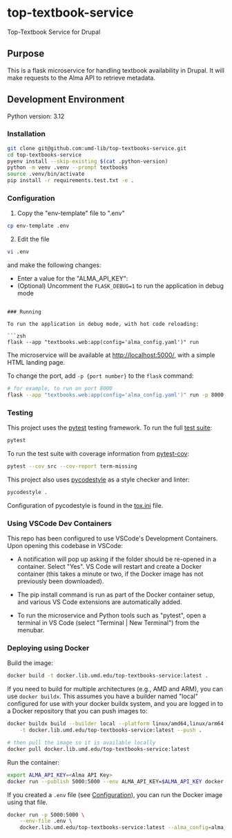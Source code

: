 # top-textbook-service

Top-Textbook Service for Drupal

## Purpose

This is a flask microservice for handling textbook availability in Drupal. It
will make requests to the Alma API to retrieve metadata.

## Development Environment

Python version: 3.12

### Installation

```zsh
git clone git@github.com:umd-lib/top-textbooks-service.git
cd top-textbooks-service
pyenv install --skip-existing $(cat .python-version)
python -m venv .venv --prompt textbooks
source .venv/bin/activate
pip install -r requirements.test.txt -e .
```

### Configuration

1) Copy the "env-template" file to ".env"

```zsh
cp env-template .env
```

2) Edit the file

```zsh
vi .env
```

and make the following changes:

* Enter a value for the "ALMA_API_KEY":
* (Optional) Uncomment the `FLASK_DEBUG=1` to run the application in debug mode
```

### Running

To run the application in debug mode, with hot code reloading:

```zsh
flask --app "textbooks.web:app(config='alma_config.yaml')" run
```

The microservice will be available at <http://localhost:5000/>,
with a simple HTML landing page.

To change the port, add `-p {port number}` to the `flask` command:

```zsh
# for example, to run on port 8000
flask --app "textbooks.web:app(config='alma_config.yaml')" run -p 8000
```

### Testing

This project uses the [pytest] testing framework. To run the full
[test suite](tests):

```zsh
pytest
```

To run the test suite with coverage information from [pytest-cov]:

```zsh
pytest --cov src --cov-report term-missing
```

This project also uses [pycodestyle] as a style checker and linter:

```zsh
pycodestyle .
```

Configuration of pycodestyle is found in the [tox.ini](tox.ini) file.

### Using VSCode Dev Containers

This repo has been configured to use VSCode's Development Containers.
Upon opening this codebase in VSCode:

* A notification will pop up asking if the folder should be re-opened in a
  container. Select "Yes". VS Code will restart and create a Docker container
  (this takes a minute or two, if the Docker image has not previously been
  downloaded).

* The pip install command is run as part of the Docker container setup, and
  various VS Code extensions are automatically added.

* To run the microservice and Python tools such as "pytest", open a terminal in
  VS Code (select "Terminal | New Terminal") from the menubar.

### Deploying using Docker

Build the image:

```zsh
docker build -t docker.lib.umd.edu/top-textbooks-service:latest .
```

If you need to build for multiple architectures (e.g., AMD and ARM), you
can use `docker buildx`. This assumes you have a builder named "local"
configured for use with your docker buildx system, and you are logged in
to a Docker repository that you can push images to:

```zsh
docker buildx build --builder local --platform linux/amd64,linux/arm64 \
    -t docker.lib.umd.edu/top-textbooks-service:latest --push .

# then pull the image so it is available locally
docker pull docker.lib.umd.edu/top-textbooks-service:latest
```

Run the container:

```zsh
export ALMA_API_KEY=<Alma API Key>
docker run --publish 5000:5000 --env ALMA_API_KEY=$ALMA_API_KEY docker.lib.umd.edu/top-textbooks-service:latest --alma_config=alma_config.yaml
```

If you created a `.env` file (see [Configuration](#configuration)), you
can run the Docker image using that file.

```zsh
docker run -p 5000:5000 \
    --env-file .env \
    docker.lib.umd.edu/top-textbooks-service:latest --alma_config=alma_config.yaml
```

[pytest]: https://docs.pytest.org/en/7.3.x/
[pytest-cov]: https://pypi.org/project/pytest-cov/
[pycodestyle]: https://pycodestyle.pycqa.org/en/latest/
